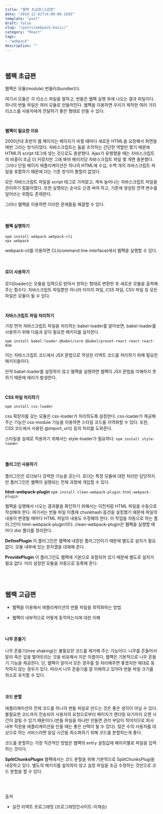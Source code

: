 ```yaml
---
title: "웹팩 초급편/고급편"
date: "2019-12-01T14:00:00.169Z"
template: "post"
draft: false
slug: "/posts/webpack-basic/"
category: "React"
tags:
- "webpack"
description: ""
---
```


<br>

## 웹팩 초급편

웹팩은 모듈(module) 번들러(bundler)다.

여기서 모듈은 각 리소스 파일을 말하고, 번들은 웹팩 실행 후에 나오는 결과 파일이다. 하나의 번들 파일은 여러 모듈로 만들어진다. 웹팩을 이용하면 우리가 제작한 여러 가지 리소스를 사용자에게 전달하기 좋은 형태로 만들 수 있다.

<br>

**웹팩이 필요한 이유**

2000년대 초반의 웹 페이지는 페이지가 바뀔 떄마다 새로운 HTML을 요청해서 화면을 매번 그리는 방식이었다. 자바스크립트는 돔을 조작하는 간단한 역할만 했기 때문에 HTML의 script 태그에 넣는 것으로도 충분했다. Ajax가 유행했을 때는 자바스크립트의 비중이 조금 더 커졌지만 그래 봐야 페이지당 자바스크립트 파일 몇 개면 충분했다. 그러나 단일 페이지 애플리케이션은 하나의 HTML에 수십, 수백 개의 자바스크립트 파일을 포함하기 떄문에 더는 기존 방식이 통할리 없었다.

모든 자바스크림트 파일을 script 태그로 가져왔고, 계속 늘어나는 자바스크립트 파일을 관리하기 힘들어졌다. 또한 실행되는 순서도 신경 써야 하고, 기존에 생성된 전역 변수를 덮어쓰는 위험도 존재한다.

그러나 웹팩을 이용하면 이러한 문제들을 해결할 수 있다.

<br>

#### 웹팩 실행하기

```
npm install webpack webpack-cli
npx webpack
```

webpack-cli를 이용하면 CLI(command line interface)에서 웹팩을 실행할 수 있다.

<br>

#### 로더 사용하기

로더(loader)는 모듈을 입력으로 받아서 원하는 형태로 변환한 후 새로운 모듈을 출력해 주는 함수다. 자바스크립트 파일뿐만 아니라 이미지 파일, CSS 파일, CSV 파일 등 모든 파일은 모듈이 될 수 있다.

<br>

**자바스크립트 파일 처리하기**

가장 먼저 자바스크립트 파일을 처리하는 babel-loader를 알아보면, babel-loader를 사용하기 위해 다음과 같이 필요한 패키지를 설치한다.

`npm install babel-loader @babel/core @babel/preset-react react react-dom`

이는 자바스크립트 코드에서 JSX 문법으로 작성된 리액트 코드를 처리하기 위해 필요한 패키지들이다.

만약 babel-loader를 설정하지 않고 웹팩을 실행하면 웹팩이 JSX 문법을 이해하지 못하기 때문에 에러가 발생한다.

<br>

**CSS 파일 처리하기**

`npm install css-loader`

css 확장자를 갖는 모듈은 css-loader가 처리하도록 설정한다.
css-loader가 제공해 주는 기능인 css-module 기능을 이용하면 스타일 코드를 지역화할 수 있다. 또한, CSS 코드에서 사용된 @import, url() 등의 처리를 도와준다.

스타일을 실제로 적용하기 위해서는 style-loader가 필요하다.
`npm install style-loader`

<br>

#### 플러그인 사용하기

플러그인은 로더보다 강력한 기능을 갖는다.
로더는 특정 모듈에 대한 처리만 담당하지만 플러그인은 웹팩이 실행되는 전체 과정에 개입할 수 있다.

**html-webpack-plugin**
`npm install clean-webpack-plugin html-webpack-plugin`

웹팩을 실행해서 나오는 결과물을 확인하기 위해서는 이전처럼 HTML 파일을 수동으로 작성해야 한다. 여기서는 번들 파일 이름에 chunkhash 옵션을 설정했기 떄문에 파일의 내용이 변경될 때마다 HTML 파일의 내용도 수정해야 한다. 이 작업을 자동으로 하는 플러그인이 html-webpack-plugin이다.
clean-webpack-plugin은 웹팩을 실행할 때마다 dist 폴더를 정리한다.

**DefinePlugin**
이 플러그인은 웹팩에 내장된 플러그인이기 때문에 별도로 설치가 필요 없다. 모듈 내부에 있는 문자열을 대체해 준다.

**ProvidePlugin**
이 플러그인도 웹팩에 기본으로 포함되어 있기 때문에 별도로 설치가 필요 없다. 미리 설정한 모듈을 자동으로 등록해 준다.

<br>
<br>

## 웹팩 고급편

- 웹팩을 이용해서 애플리케이션의 번들 파일을 최적화하는 방법

- 웹팩이 내부적으로 어떻게 동작하는지에 대한 이해

<br>

#### 나무 흔들기

나무 흔들기(tree shaking)는 불필요한 코드를 제거해 주는 기능이다. 나무를 흔들어서 말라 죽은 잎을 떨어뜨리는 것을 비유해서 지은 이름이다.
웹팩은 기본적으로 나무 흔들기 기능을 제공한다. 단, 웹팩이 알아서 모든 경우를 잘 처리해주면 좋겠지만 제대로 동작하지 않는 경우가 있다. 따라서 나무 흔들기를 잘 이해하고 있어야 번들 파일 크기를 최소로 유지할 수 있다.

<br>

#### 코드 분할

애플리케이션의 전체 코드를 하나의 번들 파일로 만드는 것은 좋은 생각이 아닐 수 있다. 불필요한 코드까지 전송되어 사용자의 요청으로부터 페이지가 렌더링 되기까지 오랜 시간이 걸릴 수 있기 때문이다.(번들 파일을 하나만 만들면 관리 부담이 적어지므로 회사 내부 직원용 애플리케이션을 만들 때는 좋은 선택이 될 수 있다). 많은 수의 사용자를 대상으로 하는 서비스라면 응답 시간을 최소화하기 위해 코드를 분할하는게 좋다.

코드를 분할하는 가장 직관적인 방법은 웹팩의 entry 설정값에 페이지별로 파일을 입력하는 것이다.

**SplitChunksPlugin**
웹팩에서는 코드 분할을 위해 기본적으로 SplitChunksPlugi을 내장하고 있다. 별도의 패키지를 설치하지 않고 설정 파일을 조금 수정하는 것만으로 코드 분할을 할 수 있다.

<br>
<br>

출처
- 실전 리액트 프로그래밍 (프로그래밍인사이트-이재승)
